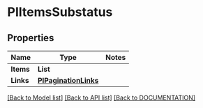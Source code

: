 # PIItemsSubstatus

## Properties
Name | Type | Notes
------------ | ------------- | -------------
**Items** | **List<PISubstatus>**
**Links** | **[**PIPaginationLinks**](../Model/PIPaginationLinks.md)**

[[Back to Model list]](../../DOCUMENTATION.md#documentation-for-models) [[Back to API list]](../../DOCUMENTATION.md#documentation-for-api-endpoints) [[Back to DOCUMENTATION]](../../DOCUMENTATION.md)
